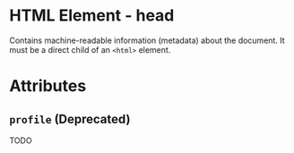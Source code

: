 # HTML Element - head

Contains machine-readable information (metadata) about the document. It must be a direct child of an `<html>` element.

# Attributes

## `profile` (Deprecated)

TODO